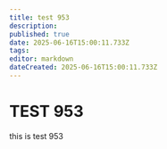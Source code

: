 ```yaml
---
title: test 953
description: 
published: true
date: 2025-06-16T15:00:11.733Z
tags: 
editor: markdown
dateCreated: 2025-06-16T15:00:11.733Z
---
```


# TEST 953
this is test 953
